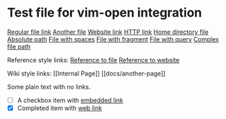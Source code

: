 # Test file for vim-open integration

[Regular file link](./example.md)
[Another file](../docs/readme.txt)
[Website link](https://example.com)
[HTTP link](http://example.com/page.html)
[Home directory file](~/config.yaml)
[Absolute path](/etc/hosts)
[File with spaces](./my%20file.md)
[File with fragment](./file.md#section)
[File with query](./file.md?param=value)
[Complex file path](./docs/sub%20dir/file%20name.md#heading?search=test)

Reference style links:
[Reference to file][file-ref]
[Reference to website][web-ref]

Wiki style links:
[[Internal Page]]
[[docs/another-page]]

[file-ref]: ./referenced-file.md
[web-ref]: https://example.com/referenced-page

Some plain text with no links.

- [ ] A checkbox item with [embedded link](./todo.md)
- [x] Completed item with [web link](https://example.com)